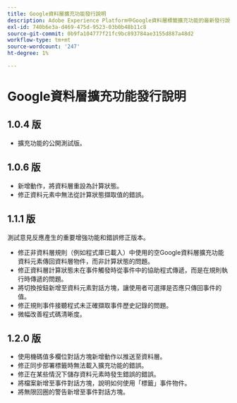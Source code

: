 ```yaml
---
title: Google資料層擴充功能發行說明
description: Adobe Experience Platform中Google資料層標籤擴充功能的最新發行說明。
exl-id: 740b6e3a-d469-475d-9523-03b0b48b11c8
source-git-commit: 0b9fa104777f21fc9bc893784ae3155d887a48d2
workflow-type: tm+mt
source-wordcount: '247'
ht-degree: 1%

---
```


# Google資料層擴充功能發行說明

## 1.0.4 版

* 擴充功能的公開測試版。

## 1.0.6 版

* 新增動作，將資料層重設為計算狀態。
* 修正資料元素中無法從計算狀態擷取值的錯誤。

## 1.1.1 版

測試意見反應產生的重要增強功能和錯誤修正版本。

* 修正非資料層規則（例如程式庫已載入）中使用的空Google資料層擴充功能資料元素傳回資料層物件，而非計算狀態的問題。
* 修正資料層計算狀態未在事件觸發時從事件中的協助程式傳遞，而是在規則執行時傳遞的問題。
* 將切換按鈕新增至資料元素對話方塊，讓使用者可選擇是否應只傳回事件的值。
* 修正規則事件接聽程式未正確擷取事件歷史記錄的問題。
* 微幅改善程式碼清晰度。

## 1.2.0 版

* 使用機碼值多欄位對話方塊新增動作以推送至資料層。
* 修正同步部署標籤時無法載入擴充功能的錯誤。
* 修正在某些情況下儲存資料元素時發生錯誤的錯誤。
* 將檔案新增至事件對話方塊，說明如何使用「標籤」事件物件。
* 將無限回圈的警告新增至事件對話方塊。

